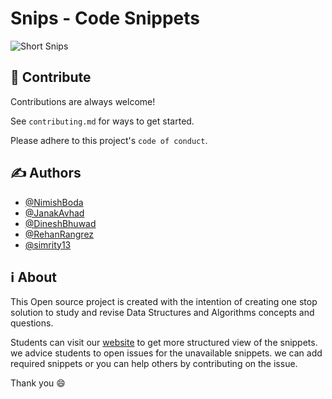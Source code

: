 
# Snips - Code Snippets

![Short Snips](https://user-images.githubusercontent.com/80969920/189299497-0de3c85e-8e06-4b7e-a82b-8267e3735373.png)



## 🤝 Contribute

Contributions are always welcome!

See `contributing.md` for ways to get started.

Please adhere to this project's `code of conduct`.


## ✍️ Authors

- [@NimishBoda](https://github.com/nimish07-ai)
- [@JanakAvhad](https://github.com/janak27)
- [@DineshBhuwad](https://github.com/DineshBhuwad)
- [@RehanRangrez](https://github.com/RehanRangrez)
- [@simrity13](https://github.com/simrity13)



## ℹ️ About 

This Open source project is created with the intention of creating one stop solution to study and revise Data Structures and Algorithms concepts and questions.


Students can visit our [website](https://short-snips.github.io/Snips_contribution/) to get more structured view of the snippets. we advice students to open issues for the unavailable snippets. 
we can add required snippets or you can help others by contributing on the issue.

Thank you 😄
